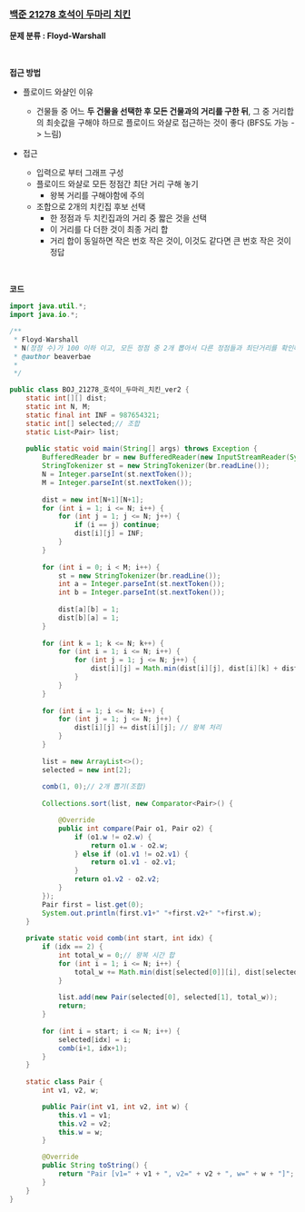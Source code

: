 ### [백준 21278 호석이 두마리 치킨](https://www.acmicpc.net/problem/21278)

**문제 분류 : Floyd-Warshall**

<br>

**접근 방법**

- 플로이드 와샬인 이유
  - 건물들 중 어느 **두 건물을 선택한 후 모든 건물과의 거리를 구한 뒤**, 그 중 거리합의 최솟값을 구해야 하므로 플로이드 와샬로 접근하는 것이 좋다 (BFS도 가능 -> 느림)

- 접근
  - 입력으로 부터 그래프 구성
  - 플로이드 와샬로 모든 정점간 최단 거리 구해 놓기
    - 왕복 거리를 구해야함에 주의
  - 조합으로 2개의 치킨집 후보 선택
    - 한 정점과 두 치킨집과의 거리 중 짧은 것을 선택
    - 이 거리를 다 더한 것이 최종 거리 합
    - 거리 합이 동일하면 작은 번호 작은 것이, 이것도 같다면 큰 번호 작은 것이 정답

<br>

**코드** 

```java
import java.util.*;
import java.io.*;

/**
 * Floyd-Warshall
 * N(정점 수)가 100 이하 이고, 모든 정점 중 2개 뽑아서 다른 정점들과 최단거리를 확인해야 하므로 플로이드 와샬 쓰는게 좋음
 * @author beaverbae
 *
 */

public class BOJ_21278_호석이_두마리_치킨_ver2 {
	static int[][] dist;
	static int N, M;
	static final int INF = 987654321;
	static int[] selected;// 조합
	static List<Pair> list;
	
	public static void main(String[] args) throws Exception {
		BufferedReader br = new BufferedReader(new InputStreamReader(System.in));
		StringTokenizer st = new StringTokenizer(br.readLine());
		N = Integer.parseInt(st.nextToken());
		M = Integer.parseInt(st.nextToken());
		
		dist = new int[N+1][N+1];
		for (int i = 1; i <= N; i++) {
			for (int j = 1; j <= N; j++) {
				if (i == j) continue;
				dist[i][j] = INF;
			}
		}
		
		for (int i = 0; i < M; i++) {
			st = new StringTokenizer(br.readLine());
			int a = Integer.parseInt(st.nextToken());
			int b = Integer.parseInt(st.nextToken());
			
			dist[a][b] = 1;
			dist[b][a] = 1;
		}
		
		for (int k = 1; k <= N; k++) {
			for (int i = 1; i <= N; i++) {
				for (int j = 1; j <= N; j++) {
					dist[i][j] = Math.min(dist[i][j], dist[i][k] + dist[k][j]);
				}
			}
		}
		
		for (int i = 1; i <= N; i++) {
			for (int j = 1; j <= N; j++) {
				dist[i][j] += dist[i][j]; // 왕복 처리
			}
		}
		
		list = new ArrayList<>();
		selected = new int[2];
		
		comb(1, 0);// 2개 뽑기(조합)
		
		Collections.sort(list, new Comparator<Pair>() {

			@Override
			public int compare(Pair o1, Pair o2) {
				if (o1.w != o2.w) {
					return o1.w - o2.w;
				} else if (o1.v1 != o2.v1) {
					return o1.v1 - o2.v1;
				}
				return o1.v2 - o2.v2;
			}
		});
		Pair first = list.get(0);
		System.out.println(first.v1+" "+first.v2+" "+first.w);
	}
	
	private static void comb(int start, int idx) {
		if (idx == 2) {
			int total_w = 0;// 왕복 시간 합
			for (int i = 1; i <= N; i++) {
				total_w += Math.min(dist[selected[0]][i], dist[selected[1]][i]); // 둘 중 최소
			}
			
			list.add(new Pair(selected[0], selected[1], total_w));
			return;
		}
		
		for (int i = start; i <= N; i++) {
			selected[idx] = i;
			comb(i+1, idx+1);
		}
	}
	
	static class Pair {
		int v1, v2, w;

		public Pair(int v1, int v2, int w) {
			this.v1 = v1;
			this.v2 = v2;
			this.w = w;
		}

		@Override
		public String toString() {
			return "Pair [v1=" + v1 + ", v2=" + v2 + ", w=" + w + "]";
		}
	}
}
```

